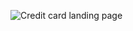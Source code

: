 ![Credit card landing page](https://user-images.githubusercontent.com/110523986/208910028-d1910299-7fef-4a0d-890d-f94c08909897.png)
